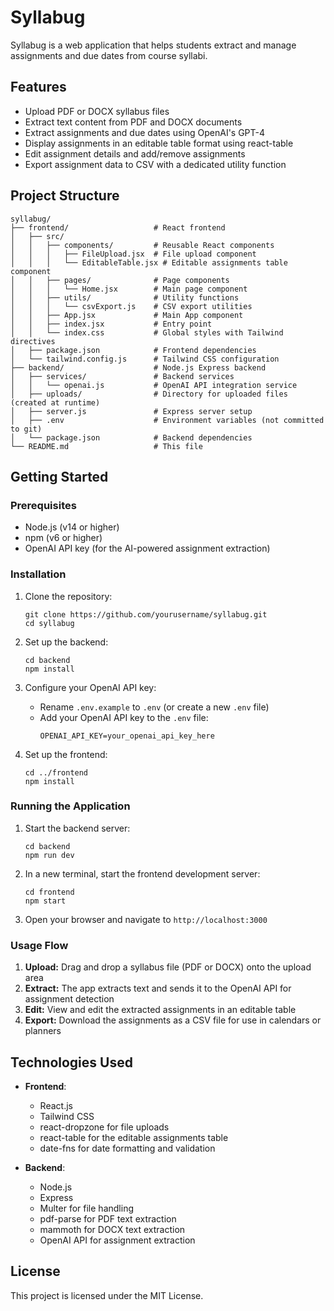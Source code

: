 # Syllabug

Syllabug is a web application that helps students extract and manage assignments and due dates from course syllabi.

## Features

- Upload PDF or DOCX syllabus files
- Extract text content from PDF and DOCX documents
- Extract assignments and due dates using OpenAI's GPT-4
- Display assignments in an editable table format using react-table
- Edit assignment details and add/remove assignments
- Export assignment data to CSV with a dedicated utility function

## Project Structure

```
syllabug/
├── frontend/                   # React frontend
│   ├── src/
│   │   ├── components/         # Reusable React components
│   │   │   ├── FileUpload.jsx  # File upload component
│   │   │   └── EditableTable.jsx # Editable assignments table component
│   │   ├── pages/              # Page components
│   │   │   └── Home.jsx        # Main page component
│   │   ├── utils/              # Utility functions
│   │   │   └── csvExport.js    # CSV export utilities
│   │   ├── App.jsx             # Main App component
│   │   ├── index.jsx           # Entry point
│   │   └── index.css           # Global styles with Tailwind directives
│   ├── package.json            # Frontend dependencies
│   └── tailwind.config.js      # Tailwind CSS configuration
├── backend/                    # Node.js Express backend
│   ├── services/               # Backend services
│   │   └── openai.js           # OpenAI API integration service
│   ├── uploads/                # Directory for uploaded files (created at runtime)
│   ├── server.js               # Express server setup
│   ├── .env                    # Environment variables (not committed to git)
│   └── package.json            # Backend dependencies
└── README.md                   # This file
```

## Getting Started

### Prerequisites

- Node.js (v14 or higher)
- npm (v6 or higher)
- OpenAI API key (for the AI-powered assignment extraction)

### Installation

1. Clone the repository:
   ```
   git clone https://github.com/yourusername/syllabug.git
   cd syllabug
   ```

2. Set up the backend:
   ```
   cd backend
   npm install
   ```

3. Configure your OpenAI API key:
   - Rename `.env.example` to `.env` (or create a new `.env` file)
   - Add your OpenAI API key to the `.env` file:
     ```
     OPENAI_API_KEY=your_openai_api_key_here
     ```

4. Set up the frontend:
   ```
   cd ../frontend
   npm install
   ```

### Running the Application

1. Start the backend server:
   ```
   cd backend
   npm run dev
   ```

2. In a new terminal, start the frontend development server:
   ```
   cd frontend
   npm start
   ```

3. Open your browser and navigate to `http://localhost:3000`

### Usage Flow

1. **Upload:** Drag and drop a syllabus file (PDF or DOCX) onto the upload area
2. **Extract:** The app extracts text and sends it to the OpenAI API for assignment detection
3. **Edit:** View and edit the extracted assignments in an editable table
4. **Export:** Download the assignments as a CSV file for use in calendars or planners

## Technologies Used

- **Frontend**:
  - React.js
  - Tailwind CSS
  - react-dropzone for file uploads
  - react-table for the editable assignments table
  - date-fns for date formatting and validation

- **Backend**:
  - Node.js
  - Express
  - Multer for file handling
  - pdf-parse for PDF text extraction
  - mammoth for DOCX text extraction
  - OpenAI API for assignment extraction

## License

This project is licensed under the MIT License.
